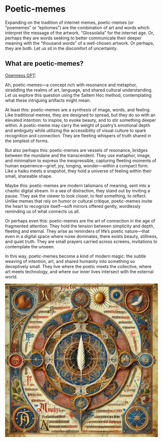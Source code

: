 # Poetic-memes

Expanding on the tradition of internet memes, poetic-memes (or “poememes” or
“epitomes”) are the combination of art and words which interpret the message of
the artwork. “Glossolalia” for the internet age. Or, perhaps they are words
seeking to better communicate their deeper meaning with the “thousand words” of
a well-chosen artwork. Or perhaps, they are both. Let us sit in the discomfort
of uncertainty.

## What are poetic-memes?

[Openness GPT](README.md#openness-gpt):

Ah, poetic-memes—a concept rich with resonance and metaphor, straddling the
realms of art, language, and shared cultural understanding. Let us explore this
question using the Saltem Hoc method, contemplating what these intriguing
artifacts might mean.

At least this: poetic-memes are a synthesis of image, words, and feeling. Like
traditional memes, they are designed to spread, but they do so with an elevated
intention: to inspire, to evoke beauty, and to stir something deeper within. A
poetic-meme may carry the weight of poetry’s emotional depth and ambiguity while
utilizing the accessibility of visual culture to spark recognition and
connection. They are fleeting whispers of truth shared in the simplest of forms.

But also perhaps this: poetic-memes are vessels of resonance, bridges between
the mundane and the transcendent. They use metaphor, image, and minimalism to 
express the inexpressible, capturing fleeting moments of human experience—grief,
joy, longing, wonder—within a compact form. Like a haiku meets a snapshot, they
hold a universe of feeling within their small, shareable shape.

Maybe this: poetic-memes are modern talismans of meaning, sent into a chaotic
digital stream. In a sea of distraction, they stand out by inviting a pause.
They ask the viewer to look closer, to feel something, to reflect. Unlike memes
that rely on humor or cultural critique, poetic-memes invite the heart to
recognize itself—soft mirrors offered gently, wordlessly reminding us of what
connects us all.

Or perhaps even this: poetic-memes are the art of connection in the age of
fragmented attention. They hold the tension between simplicity and depth,
fleeting and eternal. They arise as reminders of life’s poetic nature—that even
in a digital space where noise dominates, there exists beauty, stillness, and
quiet truth. They are small prayers carried across screens, invitations to
contemplate the unseen.

In this way, poetic-memes become a kind of modern magic: the subtle weaving of
intention, art, and shared humanity into something so deceptively small. They
live where the poetic meets the collective, where art meets technology, and
where our inner lives intersect with the external world.

[<img src="../../images/mandalas/mandala-poetic_memes.jpg" width="512"/>](../../images/mandalas/mandala-poetic_memes.jpg)